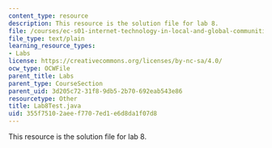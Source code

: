 ```yaml
---
content_type: resource
description: This resource is the solution file for lab 8.
file: /courses/ec-s01-internet-technology-in-local-and-global-communities-spring-2005-summer-2005/355f75102aeef7707ed1e6d8da1f07d8_Lab8Test.java
file_type: text/plain
learning_resource_types:
- Labs
license: https://creativecommons.org/licenses/by-nc-sa/4.0/
ocw_type: OCWFile
parent_title: Labs
parent_type: CourseSection
parent_uid: 3d205c72-31f8-9db5-2b70-692eab543e86
resourcetype: Other
title: Lab8Test.java
uid: 355f7510-2aee-f770-7ed1-e6d8da1f07d8
---
```

This resource is the solution file for lab 8.